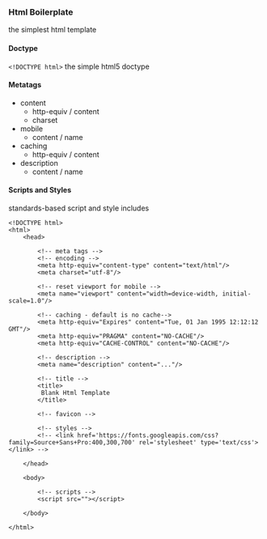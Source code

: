 ### Html Boilerplate
the simplest html template

#### Doctype
`<!DOCTYPE html>`
the simple html5 doctype

#### Metatags
- content
	- http-equiv / content
	- charset
- mobile
	- content / name
- caching
	- http-equiv / content
- description
	- content / name

#### Scripts and Styles
standards-based script and style includes

```
<!DOCTYPE html>
<html>
    <head>
        
        <!-- meta tags -->
        <!-- encoding -->
        <meta http-equiv="content-type" content="text/html"/>
        <meta charset="utf-8"/>

        <!-- reset viewport for mobile -->
        <meta name="viewport" content="width=device-width, initial-scale=1.0"/>
        
        <!-- caching - default is no cache-->
        <meta http-equiv="Expires" content="Tue, 01 Jan 1995 12:12:12 GMT"/>
        <meta http-equiv="PRAGMA" content="NO-CACHE"/>
        <meta http-equiv="CACHE-CONTROL" content="NO-CACHE"/>

        <!-- description -->
        <meta name="description" content="..."/>

        <!-- title -->
        <title>
         Blank Html Template
        </title>

        <!-- favicon -->

        <!-- styles -->
        <!-- <link href='https://fonts.googleapis.com/css?family=Source+Sans+Pro:400,300,700' rel='stylesheet' type='text/css'></link> -->
        
    </head>

    <body>

        <!-- scripts -->
        <script src=""></script>

    </body>

</html>
```